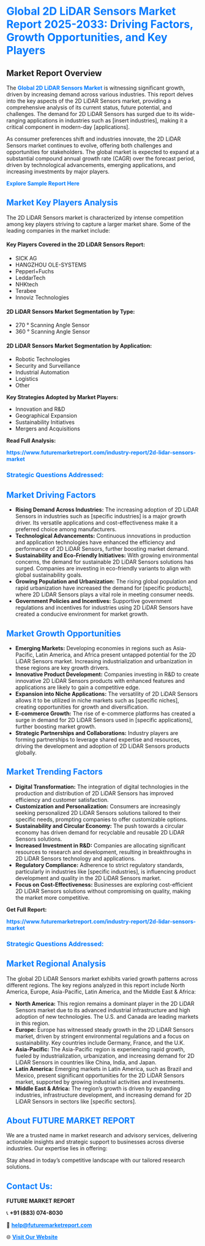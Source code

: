 <h1 style="color: #007BFF;">Global 2D LiDAR Sensors Market Report 2025-2033: Driving Factors, Growth Opportunities, and Key Players</h1>

<section id="overview">
<h2>Market Report Overview</h2>
<p>The <a href="https://www.futuremarketreport.com/industry-report/2d-lidar-sensors-market" style="color: #007BFF; text-decoration: none;"><strong>Global 2D LiDAR Sensors Market</strong></a> is witnessing significant growth, driven by increasing demand across various industries. This report delves into the key aspects of the 2D LiDAR Sensors market, providing a comprehensive analysis of its current status, future potential, and challenges. The demand for 2D LiDAR Sensors has surged due to its wide-ranging applications in industries such as [insert industries], making it a critical component in modern-day [applications].</p>
<p>As consumer preferences shift and industries innovate, the 2D LiDAR Sensors market continues to evolve, offering both challenges and opportunities for stakeholders. The global market is expected to expand at a substantial compound annual growth rate (CAGR) over the forecast period, driven by technological advancements, emerging applications, and increasing investments by major players.</p>
</section>

<section id="overview">
<p><a href="https://www.futuremarketreport.com/request-sample/reportId=82193" style="color: #007BFF; text-decoration: none;"><strong>Explore Sample Report Here</strong></a></p>
</section>

<section id="key-players">
<h2 style="color: #007BFF;">Market Key Players Analysis</h2>
<p>The 2D LiDAR Sensors market is characterized by intense competition among key players striving to capture a larger market share. Some of the leading companies in the market include:</p>
<h4>Key Players Covered in the 2D LiDAR Sensors Report:</h4>
<ul><li>SICK AG</li><li>HANGZHOU OLE-SYSTEMS</li><li>Pepperl+Fuchs</li><li>LeddarTech</li><li>NHKtech</li><li>Terabee</li><li>Innoviz Technologies</li></ul>
<h4>2D LiDAR Sensors Market Segmentation by Type:</h4>
<ul><li>270 ° Scanning Angle Sensor</li><li>360 ° Scanning Angle Sensor</li></ul>

<h4>2D LiDAR Sensors Market Segmentation by Application:</h4>
<ul><li>Robotic Technologies</li><li>Security and Surveillance</li><li>Industrial Automation</li><li>Logistics</li><li>Other</li></ul>
<p><strong>Key Strategies Adopted by Market Players:</strong></p>
<ul>
<li>Innovation and R&D</li>
<li>Geographical Expansion</li>
<li>Sustainability Initiatives</li>
<li>Mergers and Acquisitions</li>
</ul>
</section>

<section>
<p><strong>Read Full Analysis: </strong></p><a href="https://www.futuremarketreport.com/industry-report/2d-lidar-sensors-market" style="color: #007BFF; text-decoration: none;"><strong>https://www.futuremarketreport.com/industry-report/2d-lidar-sensors-market</strong></a>
<h3 style="color: #007BFF;">Strategic Questions Addressed:</h3>
</section>

<section id="driving-factors">
<h2 style="color: #007BFF;">Market Driving Factors</h2>
<ul>
<li><strong>Rising Demand Across Industries:</strong> The increasing adoption of 2D LiDAR Sensors in industries such as [specific industries] is a major growth driver. Its versatile applications and cost-effectiveness make it a preferred choice among manufacturers.</li>
<li><strong>Technological Advancements:</strong> Continuous innovations in production and application technologies have enhanced the efficiency and performance of 2D LiDAR Sensors, further boosting market demand.</li>
<li><strong>Sustainability and Eco-Friendly Initiatives:</strong> With growing environmental concerns, the demand for sustainable 2D LiDAR Sensors solutions has surged. Companies are investing in eco-friendly variants to align with global sustainability goals.</li>
<li><strong>Growing Population and Urbanization:</strong> The rising global population and rapid urbanization have increased the demand for [specific products], where 2D LiDAR Sensors plays a vital role in meeting consumer needs.</li>
<li><strong>Government Policies and Incentives:</strong> Supportive government regulations and incentives for industries using 2D LiDAR Sensors have created a conducive environment for market growth.</li>
</ul>
</section>

<section id="growth-opportunities">
<h2 style="color: #007BFF;">Market Growth Opportunities</h2>
<ul>
<li><strong>Emerging Markets:</strong> Developing economies in regions such as Asia-Pacific, Latin America, and Africa present untapped potential for the 2D LiDAR Sensors market. Increasing industrialization and urbanization in these regions are key growth drivers.</li>
<li><strong>Innovative Product Development:</strong> Companies investing in R&D to create innovative 2D LiDAR Sensors products with enhanced features and applications are likely to gain a competitive edge.</li>
<li><strong>Expansion into Niche Applications:</strong> The versatility of 2D LiDAR Sensors allows it to be utilized in niche markets such as [specific niches], creating opportunities for growth and diversification.</li>
<li><strong>E-commerce Growth:</strong> The rise of e-commerce platforms has created a surge in demand for 2D LiDAR Sensors used in [specific applications], further boosting market growth.</li>
<li><strong>Strategic Partnerships and Collaborations:</strong> Industry players are forming partnerships to leverage shared expertise and resources, driving the development and adoption of 2D LiDAR Sensors products globally.</li>
</ul>
</section>

<section id="trending-factors">
<h2 style="color: #007BFF;">Market Trending Factors</h2>
<ul>
<li><strong>Digital Transformation:</strong> The integration of digital technologies in the production and distribution of 2D LiDAR Sensors has improved efficiency and customer satisfaction.</li>
<li><strong>Customization and Personalization:</strong> Consumers are increasingly seeking personalized 2D LiDAR Sensors solutions tailored to their specific needs, prompting companies to offer customizable options.</li>
<li><strong>Sustainability and Circular Economy:</strong> The push towards a circular economy has driven demand for recyclable and reusable 2D LiDAR Sensors solutions.</li>
<li><strong>Increased Investment in R&D:</strong> Companies are allocating significant resources to research and development, resulting in breakthroughs in 2D LiDAR Sensors technology and applications.</li>
<li><strong>Regulatory Compliance:</strong> Adherence to strict regulatory standards, particularly in industries like [specific industries], is influencing product development and quality in the 2D LiDAR Sensors market.</li>
<li><strong>Focus on Cost-Effectiveness:</strong> Businesses are exploring cost-efficient 2D LiDAR Sensors solutions without compromising on quality, making the market more competitive.</li>
</ul>
</section>

<section>
<p><strong>Get Full Report: </strong></p><a href="https://www.futuremarketreport.com/industry-report/2d-lidar-sensors-market" style="color: #007BFF; text-decoration: none;"><strong>https://www.futuremarketreport.com/industry-report/2d-lidar-sensors-market</strong></a>
<h3 style="color: #007BFF;">Strategic Questions Addressed:</h3>
</section>


<section id="regional-analysis">
<h2 style="color: #007BFF;">Market Regional Analysis</h2>
<p>The global 2D LiDAR Sensors market exhibits varied growth patterns across different regions. The key regions analyzed in this report include North America, Europe, Asia-Pacific, Latin America, and the Middle East & Africa:</p>
<ul>
<li><strong>North America:</strong> This region remains a dominant player in the 2D LiDAR Sensors market due to its advanced industrial infrastructure and high adoption of new technologies. The U.S. and Canada are leading markets in this region.</li>
<li><strong>Europe:</strong> Europe has witnessed steady growth in the 2D LiDAR Sensors market, driven by stringent environmental regulations and a focus on sustainability. Key countries include Germany, France, and the U.K.</li>
<li><strong>Asia-Pacific:</strong> The Asia-Pacific region is experiencing rapid growth, fueled by industrialization, urbanization, and increasing demand for 2D LiDAR Sensors in countries like China, India, and Japan.</li>
<li><strong>Latin America:</strong> Emerging markets in Latin America, such as Brazil and Mexico, present significant opportunities for the 2D LiDAR Sensors market, supported by growing industrial activities and investments.</li>
<li><strong>Middle East & Africa:</strong> The region’s growth is driven by expanding industries, infrastructure development, and increasing demand for 2D LiDAR Sensors in sectors like [specific sectors].</li>
</ul>
</section>

<footer>
<h2 style="color: #007BFF;">About FUTURE MARKET REPORT</h2>
<p>We are a trusted name in market research and advisory services, delivering actionable insights and strategic support to businesses across diverse industries. Our expertise lies in offering:</p>

<p>Stay ahead in today’s competitive landscape with our tailored research solutions.</p>

<h2 style="color: #007BFF;">Contact Us:</h2>
<p><strong>FUTURE MARKET REPORT</strong></p>
<p>📞 <strong>+91 (883) 074-8030</strong></p>
<p>📧 <strong><a href="mailto:help@futuremarketreport.com" style="color: #007BFF;">help@futuremarketreport.com</a></strong></p>
<p>🌐 <strong><a href="https://www.futuremarketreport.com/" style="color: #007BFF;">Visit Our Website</a></strong></p>
</footer>